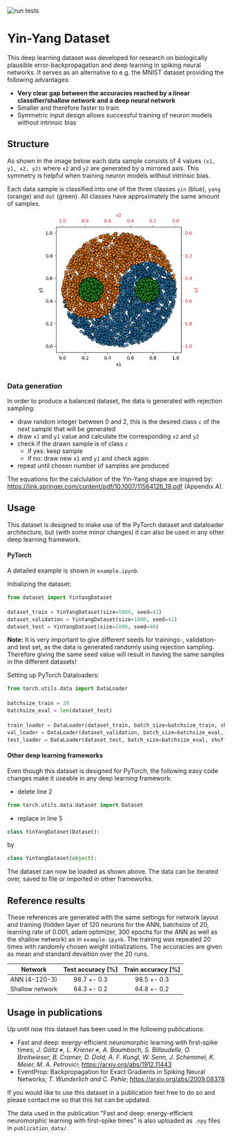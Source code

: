 ![run tests](https://github.com/lkriener/yin_yang_dataset/workflows/run%20tests/badge.svg)

# Yin-Yang Dataset

This deep learning dataset was developed for research on biologically plausible error-backpropagation and deep learning in spiking neural networks.
It serves as an alternative to e.g. the MNIST dataset providing the following advantages:
- **Very clear gap between the accuracies reached by a linear classifier/shallow network and a deep neural network**
- Smaller and therefore faster to train
- Symmetric input design allows successful training of neuron models without intrinsic bias

## Structure

As shown in the image below each data sample consists of 4 values `(x1, y1, x2, y2)` where `x2` and `y2` are generated by a mirrored axis. This symmetry is helpful when training neuron models without intrinsic bias. 

Each data sample is classified into one of the three classes `yin` (blue), `yang` (orange) and `dot` (green). All classes have approximately the same amount of samples.
![](data.png)

### Data generation
In order to produce a balanced dataset, the data is generated with rejection sampling:
- draw random integer between 0 and 2, this is the desired class `c` of the next sample that will be generated
- draw `x1` and `y1` value and calculate the corresponding `x2` and `y2` 
- check if the drawn sample is of class `c`
  - if yes: keep sample
  - if no: draw new `x1` and `y1` and check again
- repeat until chosen number of samples are produced

The equations for the calclulation of the Yin-Yang shape are inspired by: https://link.springer.com/content/pdf/10.1007/11564126_19.pdf (Appendix A).

## Usage
This dataset is designed to make use of the PyTorch dataset and dataloader architecture, but (with some minor changes) it can also be used in any other deep learning framework.

#### PyTorch
A detailed example is shown in `example.ipynb`.

Initializing the dataset:
```python
from dataset import YinYangDataset

dataset_train = YinYangDataset(size=5000, seed=42)
dataset_validation = YinYangDataset(size=1000, seed=41)
dataset_test = YinYangDataset(size=1000, seed=40)
```
**Note:** It is very important to give different seeds for trainings-, validation- and test set, as the data is generated randomly using rejection sampling. Therefore giving the same seed value will result in having the same samples in the different datasets!

Setting up PyTorch Dataloaders:
```python
from torch.utils.data import DataLoader

batchsize_train = 20
batchsize_eval = len(dataset_test)

train_loader = DataLoader(dataset_train, batch_size=batchsize_train, shuffle=True)
val_loader = DataLoader(dataset_validation, batch_size=batchsize_eval, shuffle=True)
test_loader = DataLoader(dataset_test, batch_size=batchsize_eval, shuffle=False)
```

#### Other deep learning frameworks
Even though this dataset is designed for PyTorch, the following easy code changes make it useable in any deep learning framework:
- delete line 2
```python
from torch.utils.data.dataset import Dataset
```
- replace in line 5
```python
class YinYangDataset(Dataset):
```
by
```python
class YinYangDataset(object):
```
The dataset can now be loaded as shown above. The data can be iterated over, saved to file or imported in other frameworks.

## Reference results

These references are generated with the same settings for network layout and training (hidden layer of 120 neurons for the ANN, batchsize of 20, learning rate of 0.001, adam optimizer, 300 epochs for the ANN as well as the shallow network) as in `example.ipynb`. The training was repeated 20 times with randomly chosen weight initializations. The accuracies are given as mean and standard devaition over the 20 runs.

| Network           | Test accuracy [%] | Train accuracy [%] |
| ------------------|:-----------------:|:------------------:|
| ANN (4-120-3)     | 98.7 +- 0.3       | 98.5 +- 0.3        |
| Shallow network   | 64.3 +- 0.2       | 64.8 +- 0.2        |

## Usage in publications

Up until now this dataset has been used in the following publications:
- Fast and deep: energy-efficient neuromorphic learning with first-spike times; *J. Göltz∗, L. Kriener∗, A. Baumbach, S. Billaudelle, O. Breitwieser, B. Cramer, D. Dold, A. F. Kungl, W. Senn, J. Schemmel, K. Meier, M. A. Petrovici*; https://arxiv.org/abs/1912.11443
- EventProp: Backpropagation for Exact Gradients in Spiking Neural Networks; *T. Wunderlich and C. Pehle*; https://arxiv.org/abs/2009.08378

If you would like to use this dataset in a publication feel free to do so and please contact me so that this list can be updated.

The data used in the publication "Fast and deep: energy-efficient neuromorphic learning with first-spike times" is also uploaded as `.npy` files in `publication_data/`.

